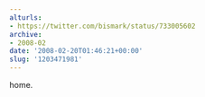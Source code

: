 ```yaml
---
alturls:
- https://twitter.com/bismark/status/733005602
archive:
- 2008-02
date: '2008-02-20T01:46:21+00:00'
slug: '1203471981'
---
```


home.

